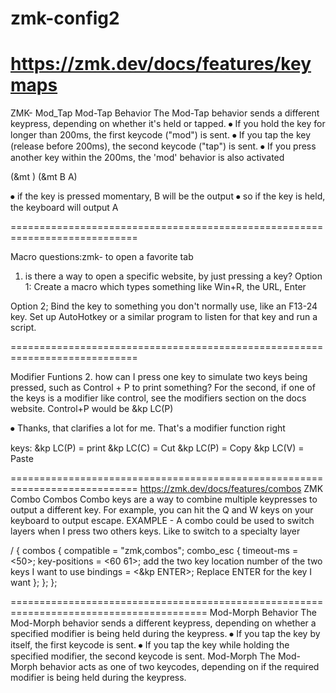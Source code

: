 # zmk-config2
https://zmk.dev/docs/features/keymaps
============================================================================
ZMK- Mod_Tap
Mod-Tap Behavior
The Mod-Tap behavior sends a different keypress, depending on whether it's held or tapped.
⦁	If you hold the key for longer than 200ms, the first keycode ("mod") is sent.
⦁	If you tap the key (release before 200ms), the second keycode ("tap") is sent.
⦁	If you press another key within the 200ms, the 'mod' behavior is also activated

(&mt )
(&mt B A) 

⦁	if the key is pressed momentary, B will be the output
⦁	so if the key is held, the keyboard will output A 

============================================================================

Macro
questions:zmk- to open a favorite tab
1. is there a way to open a specific website, by just pressing a key?
Option 1:
Create a macro which types something like Win+R, the URL, Enter


Option 2;
Bind the key to something you don't normally use, like an F13-24 key. Set up AutoHotkey or a similar program to listen for that key and run a script.

============================================================================

Modifier Funtions
2. how can I press one key to simulate two keys being pressed, such as Control + P to print something?
For the second, if one of the keys is a modifier like control, see the modifiers section on the docs website. Control+P would be &kp LC(P)

⦁	Thanks, that clarifies a lot for me. That's a modifier function right

keys:
&kp LC(P) = print
&kp LC(C) = Cut
&kp LC(P) = Copy
&kp LC(V) = Paste


============================================================================
https://zmk.dev/docs/features/combos
ZMK Combo
Combos
Combo keys are a way to combine multiple keypresses to output a different key. For example, you can hit the Q and W keys on your keyboard to output escape.
EXAMPLE - A combo could be used to switch layers when I press two others keys. Like to switch to a specialty layer

/ {
combos {
compatible = "zmk,combos";
combo_esc {
timeout-ms = <50>;
key-positions = <60 61>;               add the two key location number of the two keys I want to use
bindings = <&kp ENTER>;               Replace ENTER for the key I want
    };
  };
};


========================================================================================
Mod-Morph Behavior
The Mod-Morph behavior sends a different keypress, depending on whether a specified modifier is being held during the keypress.
⦁	If you tap the key by itself, the first keycode is sent.
⦁	If you tap the key while holding the specified modifier, the second keycode is sent.
Mod-Morph
The Mod-Morph behavior acts as one of two keycodes, depending on if the required modifier is being held during the keypress.
